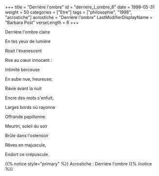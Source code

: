 +++
title = "Derrière l'ombre"
id = "derriere_l_ombre_6"
date = 1998-05-31
weight = 50
categories = ["Etre"]
tags = ["philosophie", "1998", "acrostiche"]
acrostiche = "Derrière l'ombre"
LastModifierDisplayName = "Barbara Post"
verseLength = 6
+++

Derrière l'ombre claire

En tes yeux de lumière

Rosit l'évanescent

Rire au cœur innocent :

Intimité berceuse

En aube nue, heureuse;

Ravie avant la nuit

Encre des mots s'enfuit,

Larges bords où rayonne

Offrande papillonne.

Meurtri, soleil du soir

Brûle dans l'ostensoir

Rêves en majuscule,

Endort ce crépuscule.

{{% notice style="primary" %}}
Acrostiche : Derrière l'ombre
{{% /notice %}}
